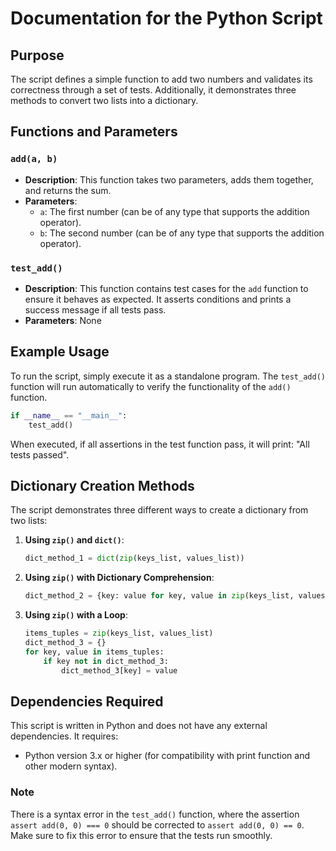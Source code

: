 # Documentation for the Python Script

## Purpose
The script defines a simple function to add two numbers and validates its correctness through a set of tests. Additionally, it demonstrates three methods to convert two lists into a dictionary.

## Functions and Parameters

### `add(a, b)`
- **Description**: This function takes two parameters, adds them together, and returns the sum.
- **Parameters**:
  - `a`: The first number (can be of any type that supports the addition operator).
  - `b`: The second number (can be of any type that supports the addition operator).
  
### `test_add()`
- **Description**: This function contains test cases for the `add` function to ensure it behaves as expected. It asserts conditions and prints a success message if all tests pass.
- **Parameters**: None

## Example Usage
To run the script, simply execute it as a standalone program. The `test_add()` function will run automatically to verify the functionality of the `add()` function.

```python
if __name__ == "__main__":
    test_add()
```

When executed, if all assertions in the test function pass, it will print: "All tests passed".

## Dictionary Creation Methods
The script demonstrates three different ways to create a dictionary from two lists:

1. **Using `zip()` and `dict()`**:
    ```python
    dict_method_1 = dict(zip(keys_list, values_list))
    ```
   
2. **Using `zip()` with Dictionary Comprehension**:
    ```python
    dict_method_2 = {key: value for key, value in zip(keys_list, values_list)}
    ```
   
3. **Using `zip()` with a Loop**:
    ```python
    items_tuples = zip(keys_list, values_list)
    dict_method_3 = {}
    for key, value in items_tuples:
        if key not in dict_method_3:
            dict_method_3[key] = value
    ```

## Dependencies Required
This script is written in Python and does not have any external dependencies. It requires:
- Python version 3.x or higher (for compatibility with print function and other modern syntax).

### Note
There is a syntax error in the `test_add()` function, where the assertion `assert add(0, 0) === 0` should be corrected to `assert add(0, 0) == 0`. Make sure to fix this error to ensure that the tests run smoothly.